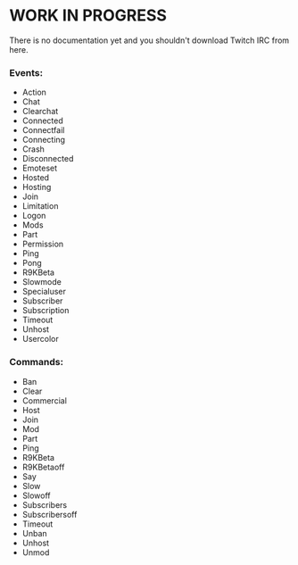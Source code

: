# WORK IN PROGRESS

There is no documentation yet and you shouldn't download Twitch IRC from here.

### Events:

- Action
- Chat
- Clearchat
- Connected
- Connectfail
- Connecting
- Crash
- Disconnected
- Emoteset
- Hosted
- Hosting
- Join
- Limitation
- Logon
- Mods
- Part
- Permission
- Ping
- Pong
- R9KBeta
- Slowmode
- Specialuser
- Subscriber
- Subscription
- Timeout
- Unhost
- Usercolor

### Commands:

- Ban
- Clear
- Commercial
- Host
- Join
- Mod
- Part
- Ping
- R9KBeta
- R9KBetaoff
- Say
- Slow
- Slowoff
- Subscribers
- Subscribersoff
- Timeout
- Unban
- Unhost
- Unmod

